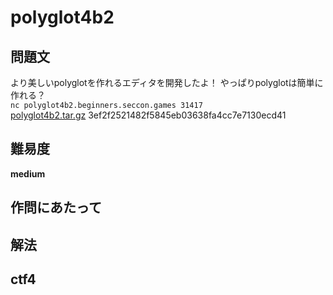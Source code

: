 # polyglot4b2

## 問題文
より美しいpolyglotを作れるエディタを開発したよ！ やっぱりpolyglotは簡単に作れる？  
`nc polyglot4b2.beginners.seccon.games 31417`  
[polyglot4b2.tar.gz](files/polyglot4b2.tar.gz) 3ef2f2521482f5845eb03638fa4cc7e7130ecd41  

## 難易度
**medium**  

## 作問にあたって


## 解法


## ctf4